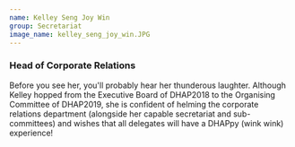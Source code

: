 ```yaml
---
name: Kelley Seng Joy Win
group: Secretariat
image_name: kelley_seng_joy_win.JPG
---
```


### Head of Corporate Relations

Before you see her, you'll probably hear her thunderous laughter. Although Kelley hopped from the Executive Board of DHAP2018 to the Organising Committee of DHAP2019, she is confident of helming the corporate relations department (alongside her capable secretariat and sub-committees) and wishes that all delegates will have a DHAPpy (wink wink) experience!